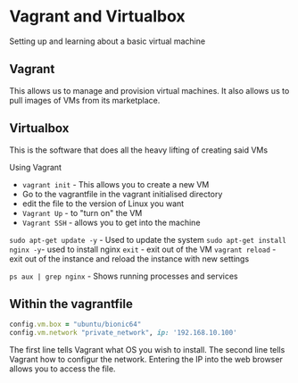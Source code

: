 # Vagrant and Virtualbox

Setting up and learning about a basic virtual machine

## Vagrant
This allows us to manage and provision virtual machines. It also allows us to pull images of VMs from its marketplace.

## Virtualbox
This is the software that does all the heavy lifting of creating said VMs

Using Vagrant
- `vagrant init` - This allows you to create a new VM
- Go to the vagrantfile in the vagrant initialised directory
- edit the file to the version of Linux you want
- `Vagrant Up` - to "turn on" the VM
- `Vagrant SSH` - allows you to get into the machine

`sudo apt-get update -y` - Used to update the system
`sudo apt-get install nginx -y`- used to install nginx
`exit` - exit out of the VM
`vagrant reload` - exit out of the instance and reload the instance with new settings

`ps aux | grep nginx` - Shows running processes and services

## Within the vagrantfile

```ruby
config.vm.box = "ubuntu/bionic64"
config.vm.network "private_network", ip: '192.168.10.100'
```
The first line tells Vagrant what OS you wish to install.
The second line tells Vagrant how to configur the network. Entering the IP into the web browser allows you to access the file.
